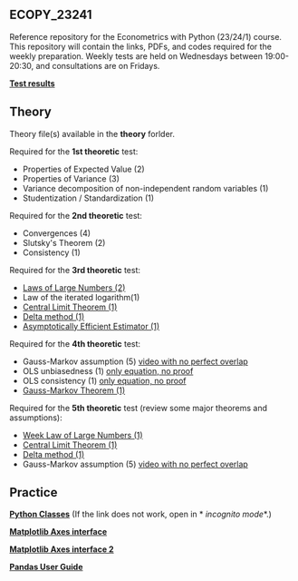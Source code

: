 ## ECOPY_23241

Reference repository for the Econometrics with Python (23/24/1) course. This repository will contain the links, PDFs,
and codes required for the weekly preparation.
Weekly tests are held on Wednesdays between 19:00-20:30, and consultations are on Fridays.

**[Test results](https://unineumannhu-my.sharepoint.com/:x:/g/personal/nagy_oliver_nje_hu/EbtPXHFYN41Pq-MzDgHbT9QBz8F39jjPzzNGev2eA6qd1w?e=bN6YUr)**

## Theory

Theory file(s) available in the **theory** forlder.

Required for the **1st theoretic** test:

* Properties of Expected Value (2)
* Properties of Variance (3)
* Variance decomposition of non-independent random variables (1)
* Studentization / Standardization (1)

Required for the **2nd theoretic** test:

* Convergences (4)
* Slutsky's Theorem (2)
* Consistency (1)

Required for the **3rd theoretic** test:

* [Laws of Large Numbers (2)](https://www.youtube.com/watch?v=ycuPP72_DVU)
* Law of the iterated logarithm(1)
* [Central Limit Theorem (1)](https://www.youtube.com/watch?v=zeJD6dqJ5lo)
* [Delta method (1)](https://www.youtube.com/watch?v=Tv1pEA8RngE)
* [Asymptotically Efficient Estimator (1)](https://www.youtube.com/watch?v=_iR4uG8MVpA)

Required for the **4th theoretic** test:

* Gauss-Markov assumption (5) [video with no perfect overlap](https://www.youtube.com/watch?v=QGrRRWUaT2o&list=PLqdN24UCw5hlIrdfErPUgnoIQC4U6cxiL&index=2)
* OLS unbiasedness (1) [only equation, no proof](https://www.youtube.com/watch?v=X9EkPwWPzSE&list=PLqdN24UCw5hlIrdfErPUgnoIQC4U6cxiL&index=7)
* OLS consistency (1) [only equation, no proof](https://www.youtube.com/watch?v=Zq-0MjeQDUs&list=PLqdN24UCw5hlIrdfErPUgnoIQC4U6cxiL&index=8)
* [Gauss-Markov Theorem (1)](https://www.youtube.com/watch?v=b-tJQ4ZSPu8&list=PLqdN24UCw5hlIrdfErPUgnoIQC4U6cxiL&index=10)

Required for the **5th theoretic** test (review some major theorems and assumptions):

* [Week Law of Large Numbers (1)](https://www.youtube.com/watch?v=ycuPP72_DVU)
* [Central Limit Theorem (1)](https://www.youtube.com/watch?v=zeJD6dqJ5lo)
* [Delta method (1)](https://www.youtube.com/watch?v=Tv1pEA8RngE)
* Gauss-Markov assumption (5) [video with no perfect overlap](https://www.youtube.com/watch?v=QGrRRWUaT2o&list=PLqdN24UCw5hlIrdfErPUgnoIQC4U6cxiL&index=2)

## Practice

**[Python Classes](https://realpython.com/python3-object-oriented-programming/)** (If the link does not work, open in *
*incognito mode**.)

**[Matplotlib Axes interface](https://matplotlib.org/stable/api/axes_api.html)**

**[Matplotlib Axes interface 2](https://yuleii.github.io/2020/07/02/introduction-to-data-visualization-with-matplotlib.html)**

**[Pandas User Guide](https://pandas.pydata.org/docs/user_guide/index.html#user-guide)**
